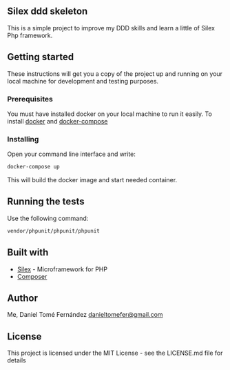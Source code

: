## Silex ddd skeleton

This is a simple project to improve my DDD skills and learn a little of Silex Php framework.

## Getting started
These instructions will get you a copy of the project up and running on your local machine for development and testing purposes.

### Prerequisites
You must have installed docker on your local machine to run it easily. 
To install [docker](https://docs.docker.com/engine/installation/) and [docker-compose](https://docs.docker.com/compose/install/)

### Installing
Open your command line interface and write:

```bash
docker-compose up
```

This will build the docker image and start needed container.

## Running the tests

Use the following command:

```bash
vendor/phpunit/phpunit/phpunit
```

## Built with
* [Silex](http://silex.sensiolabs.org/) - Microframework for PHP
* [Composer](https://getcomposer.org/)

## Author
Me, Daniel Tomé Fernández <danieltomefer@gmail.com>

## License
This project is licensed under the MIT License - see the LICENSE.md file for details
